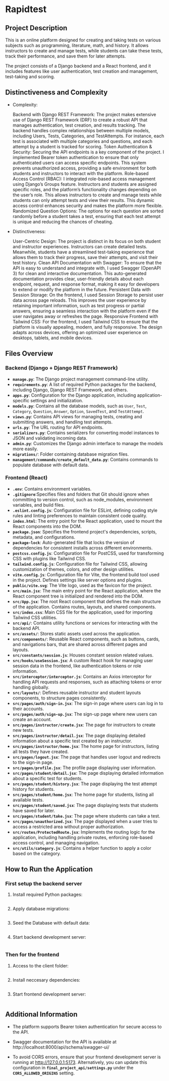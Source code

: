 # Rapidtest

## Project Description

This is an online platform designed for creating and taking tests on various subjects such as programming, literature, math, and history. It allows instructors to create and manage tests, while students can take these tests, track their performance, and save them for later attempts.

The project consists of a Django backend and a React frontend, and it includes features like user authentication, test creation and management, test-taking and scoring.

## Distinctiveness and Complexity

- Complexity:

  Backend with Django REST Framework: The project makes extensive use of Django REST Framework (DRF) to create a robust API that manages authentication, test creation, and results tracking. The backend handles complex relationships between multiple models, including Users, Tests, Categories, and TestAttempts. For instance, each test is associated with multiple categories and questions, and each attempt by a student is tracked for scoring.
  Token Authentication & Security: Securing the API endpoints is a key component of the project. I implemented Bearer token authentication to ensure that only authenticated users can access specific endpoints. This system prevents unauthorized access, providing a safe environment for both students and instructors to interact with the platform.
  Role-based Access Control (RBAC): I integrated role-based access management using Django’s Groups feature. Instructors and students are assigned specific roles, and the platform’s functionality changes depending on the user’s role. This allows instructors to create and manage tests while students can only attempt tests and view their results. This dynamic access control enhances security and makes the platform more flexible.
  Randomized Question Options: The options for each question are sorted randomly before a student takes a test, ensuring that each test attempt is unique and reducing the chances of cheating.

- Distinctiveness:

  User-Centric Design: The project is distinct in its focus on both student and instructor experiences. Instructors can create detailed tests. Meanwhile, students have a streamlined test-taking experience that allows them to track their progress, save their attempts, and visit their test history.
  Clean API Documentation with Swagger: To ensure that the API is easy to understand and integrate with, I used Swagger (OpenAPI 3) for clean and interactive documentation. This auto-generated documentation provides clear, user-friendly details about each endpoint, request, and response format, making it easy for developers to extend or modify the platform in the future.
  Persistent Data with Session Storage: On the frontend, I used Session Storage to persist user data across page reloads. This improves the user experience by retaining important information, such as test progress or partial answers, ensuring a seamless interaction with the platform even if the user navigates away or refreshes the page.
  Responsive Frontend with Tailwind CSS: For the frontend, I used Tailwind CSS to ensure that the platform is visually appealing, modern, and fully responsive. The design adapts across devices, offering an optimized user experience on desktops, tablets, and mobile devices.

## Files Overview

### Backend (Django + Django REST Framework)

- **`manage.py`**: The Django project management command-line utility.
- **`requirements.py`**: A list of required Python packages for the backend, including Django, Django REST Framework, and others.
- **`apps.py`**: Configuration for the Django application, including application-specific settings and initialization.
- **`models.py`**: Contains all the database models, such as `User`, `Test`, `Category`, `Question`, `Answer`, `Option`, `SavedTest`, and `TestAttempt`.
- **`views.py`**: Contains API views for managing tests, creating and submitting answers, and handling test attempts.
- **`urls.py`**: The URL routing for API endpoints.
- **`serializers.py`**: Contains serializers for converting model instances to JSON and validating incoming data.
- **`admin.py`**: Customizes the Django admin interface to manage the models more easily.
- **`migrations/`**: Folder containing database migration files.
- **`management/commands/create_default_data.py`**: Contains commands to populate database with default data.

### Frontend (React)

- **`.env`**: Contains environment variables.
- **`.gitignore`**:Specifies files and folders that Git should ignore when committing to version control, such as node_modules, environment variables, and build files.
- **`.eslint.config.js`**: Configuration file for ESLint, defining coding style rules and linting preferences to maintain consistent code quality.
- **`index.html`**: The entry point for the React application, used to mount the React components into the DOM.
- **`package.json`**: Specifies the frontend project's dependencies, scripts, metadata, and configurations.
- **`package-lock`**: Auto-generated file that locks the version of dependencies for consistent installs across different environments.
- **`postcss.config.js`**: Configuration file for PostCSS, used for transforming CSS with plugins like Tailwind CSS.
- **`tailwind.config.js`**: Configuration file for Tailwind CSS, allowing customization of themes, colors, and other design utilities.
- **`vite.config.js`**: Configuration file for Vite, the frontend build tool used in the project. Defines settings like server options and plugins.
- **`public/vite.svg`**: The Vite logo, used as the favicon for the project.
- **`src/main.jsx`**: The main entry point for the React application, where the React component tree is initialized and rendered into the DOM.
- **`src/App.jsx`**: The root React component that defines the main structure of the application. Contains routes, layouts, and shared components.
- **`src/index.css`**: Main CSS file for the application, used for importing Tailwind CSS utilities.
- **`src/api/`**: Contains utility functions or services for interacting with the backend API.
- **`src/assets/`**: Stores static assets used across the application.
- **`src/components/`**: Reusable React components, such as buttons, cards, and navigations bars, that are shared across different pages and layouts.
- **`src/constants/session.js`**: Houses constant session related values.
- **`src/hooks/useSession.jsx`**: A custom React hook for managing user session data in the frontend, like authentication tokens or role information.
- **`src/interceptor/interceptor.js`**: Contains an Axios interceptor for handling API requests and responses, such as attaching tokens or error handling globally.
- **`src/layouts/`**: Defines reusable instructor and student layouts components, to structure pages consistently.
- **`src/pages/auth/sign-in.jsx`**: The sign-in page where users can log in to their accounts.
- **`src/pages/auth/sign-up.jsx`**: The sign-up page where new users can create an account.
- **`src/pages/instructor/create.jsx`**: The page for instructors to create new tests.
- **`src/pages/instructor/detail.jsx`**: The page displaying detailed information about a specific test created by an instructor.
- **`src/pages/instructor/home.jsx`**: The home page for instructors, listing all tests they have created.
- **`src/pages/logout.jsx`**: The page that handles user logout and redirects to the sign-in page.
- **`src/pages/profile.jsx`**: The profile page displaying user information.
- **`src/pages/student/detail.jsx`**: The page displaying detailed information about a specific test for students.
- **`src/pages/student/history.jsx`**: The page displaying the test attempt history for students.
- **`src/pages/student/home.jsx`**: The home page for students, listing all available tests.
- **`src/pages/student/saved.jsx`**: The page displaying tests that students have saved for later.
- **`src/pages/student/take.jsx`**: The page where students can take a test.
- **`src/pages/unauthorized.jsx`**: The page displayed when a user tries to access a restricted area without proper authorization.
- **`src/routes/ProtectedRoute.jsx`**: Implements the routing logic for the application, including handling private routes, enforcing role-based access control, and managing navigation.
- **`src/utils/category.js`**: Contains a helper function to apply a color based on the category.

## How to Run the Application

### First setup the backend server

1. Install required Python packages:

   ```pip install -r requirements.txt

   ```

2. Apply database migrations:

   ```python manage.py migrate

   ```

3. Seed the Database with default data:

```python manage.py create_default_data

```

4. Start backend development server:

```python manage.py runserver

```

### Then for the frontend

1. Access to the client folder:

```cd client

```

2. Install neccesary dependencies:

```npm install

```

3. Start frontend development server:

```npm run dev

```

## Additional Information

- The platform supports Bearer token authentication for secure access to the API.

- Swagger documentation for the API is available at http://localhost:8000/api/schema/swagger-ui/

- To avoid CORS errors, ensure that your frontend development server is running at http://127.0.0.1:5173. Alternatively, you can update this configuration in **`final_project_api/settings.py`** under the **`CORS_ALLOWED_ORIGINS`** setting.
